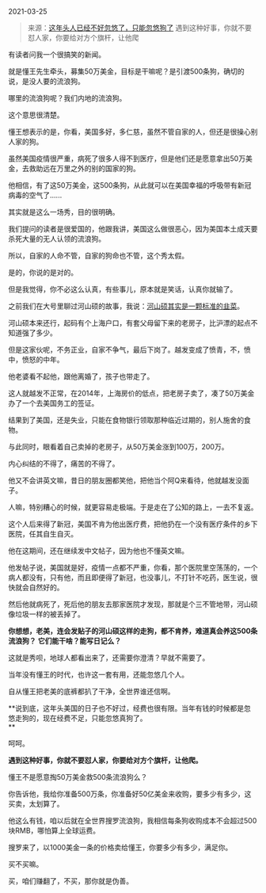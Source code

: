 2021-03-25

> 来源：[这年头人已经不好忽悠了，只能忽悠狗了](http://mp.weixin.qq.com/s?__biz=MzU3NDc5Nzc0NQ==&mid=2247501147&idx=1&sn=6a16ad1a6f090ed0f595e3a19a3d1a32&chksm=fd2e6785ca59ee9316890ca20b02e1c3745e9c873434bbb0c1fb6692140b588ca6d077a63a03&scene=27#wechat_redirect)
> 遇到这种好事，你就不要怼人家，你要给​对方个旗杆，让他爬

有读者问我一个很搞笑的新闻。  

  

就是懂王先生牵头，募集50万美金，目标是干嘛呢？是引渡500条狗，确切的说，是没人要的流浪狗。

  

哪里的流浪狗呢？我们内地的流浪狗。  

  

这个意思很清楚。  

  

懂王想表示的是，你看，美国多好，多仁慈，虽然不管自家的人，但还是很操心别人家的狗。

  

虽然美国疫情很严重，病死了很多人得不到医疗，但是他们还是愿意拿出50万美金，去救助远在万里之外的别的国家的狗。

  

他相信，有了这50万美金，这500条狗，从此就可以在美国幸福的呼吸带有新冠病毒的空气了......  

  

其实就是这么一场秀，目的很明确。

  

我们提问的读者是很爱国的，他跟我讲，美国这么做很恶心，因为美国本土成天要杀死大量的无人认领的流浪狗。  

  

所以，自家的人命不管，自家的狗命也不管，这个秀太假。  

  

是的，你说的是对的。  

  

但是我觉得，你不必这么认真，有些事儿，原本就是笑话，认真你就输了。  

  

之前我们在大号里聊过河山硕的故事，我说：[河山硕其实是一颗标准的韭菜](https://mp.weixin.qq.com/s?__biz=MzU0MjYwNDU2Mw==&mid=2247495473&idx=2&sn=658604a5d416d84df903505da1f02dda&chksm=fb1a834dcc6d0a5bd0c674ccd25aafc443b6af5775cb1549b3733b74e39e4623caf49fca3cf7&token=138979749&lang=zh_CN&scene=21#wechat_redirect)。

  

河山硕本来还行，起码有个上海户口，有套父母留下来的老房子，比沪漂的起点不知道强了多少。

  

但是这家伙呢，不务正业，自家不争气，最后下岗了。越发变成了愤青，不，愤中，愤怒的中年。  

  

他老婆看不起他，跟他离婚了，孩子也带走了。

  

这人就越发不正常，在2014年，上海房价的低点，把老房子卖了，凑了50万美金办了一个去美国务工的签证。

  

结果到了美国，还是失业，只能在食物银行领取那种临近过期的，别人施舍的食物。  

  

与此同时，眼看着自己卖掉的老房子，从50万美金涨到100万，200万。

  

内心纠结的不得了，痛苦的不得了。

  

他又不会讲英文嘛，昔日的朋友圈都笑他，把他当个阿Q来看待，他就越发没面子。  

  

人嘛，特别糟心的时候，就更容易走极端。于是走在了公知的路上，一去不复返。

  

这个人后来得了新冠，美国不肯为他出医疗费，把他扔在一个没有医疗条件的乡下医院，任其自生自灭。  

  

他在这期间，还在继续发中文帖子，因为他也不懂英文嘛。  

  

他发帖子说，美国就是好，疫情一点都不严重，你看，那个医院里空荡荡的，一个病人都没有，只有他，而且即便得了新冠，也没事儿，不打针不吃药，医生说，很快就会自然好的。

  

然后他就病死了，死后他的朋友去那家医院才发现，那就是个三不管地带，河山硕像垃圾一样的被丢掉了。

  

 **你想想，老美，连会发贴子的河山硕这样的走狗，都不肯养，难道真会养这500条流浪狗？** **它们能干啥？能写日记么？**

  

这就是秀呗，地球人都看出来了，还需要你澄清？早就不需要了。

  

当年没有懂王的时代，也许这一套有用，还能忽悠几个人。  

  

自从懂王把老美的底裤都扒了干净，全世界谁还信啊。

  

 **说到底，这年头美国的日子也不好过，经费也很有限。当年有钱的时候都是忽悠走狗的，现在经费不足，只能忽悠真狗了。  
**

  

呵呵。

  

 **遇到这种好事，你就不要怼人家，你要给对方个旗杆，让他爬。**

  

懂王不是愿意掏50万美金救500条流浪狗么？

  

你告诉他，我给你准备500万条，你准备好50亿美金来收购，要多少有多少，这买卖，太划算了。

  

他这么有钱，咱以后就在全世界搜罗流浪狗，我相信每条狗收购成本不会超过500块RMB，哪怕算上全球运费。

  

搜罗来了，以1000美金一条的价格卖给懂王，你要多少有多少，满足你。

  

买不买嘛。  

  

买，咱们赚翻了，不买，那你就是伪善。

